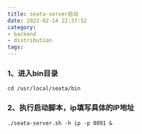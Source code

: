 ```yaml
---
title: seata-server启动
date: 2022-02-14 22:37:52
category:
- backend
- distribution
tags:
---
```


### 1、进入bin目录
`cd /usr/local/seata/bin`

### 2、执行启动脚本，ip填写具体的IP地址
`./seata-server.sh -h ip -p 8091 &`
